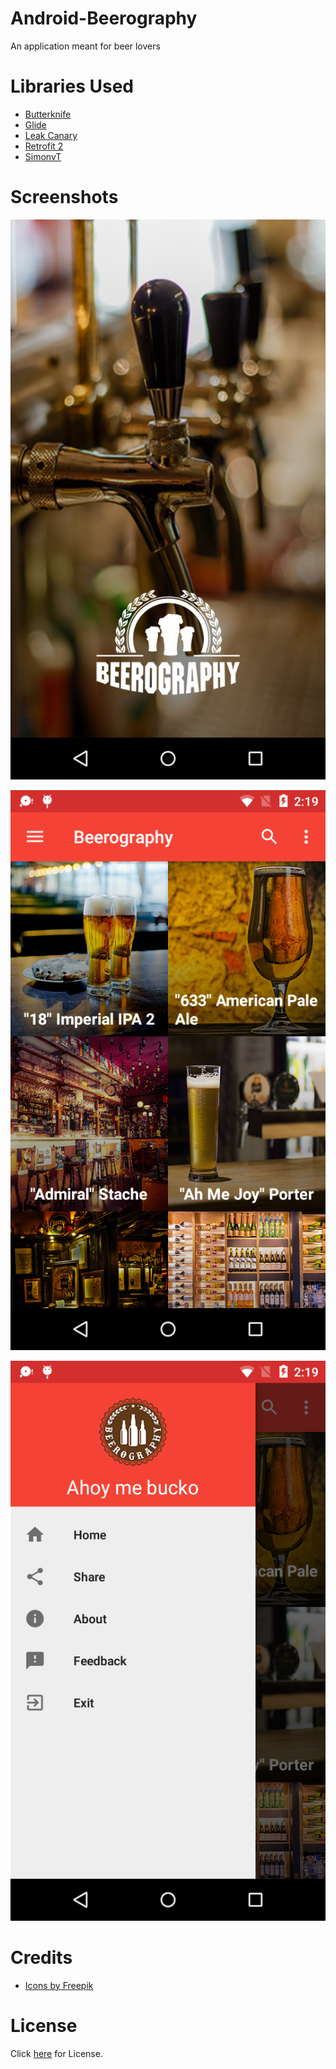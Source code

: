 # Android-Beerography
An application meant for beer lovers

# Libraries Used
* [Butterknife](http://jakewharton.github.io/butterknife/)
* [Glide](https://github.com/bumptech/glide)
* [Leak Canary](https://github.com/square/leakcanary)
* [Retrofit 2](http://square.github.io/retrofit/)
* [SimonvT](https://github.com/SimonVT/schematic)

# Screenshots

![Splash screen](https://github.com/dilipkumar4813/Android-Beerography/blob/master/screenshots/1-5-device-2017-06-15-142245.png)

![Listing screen](https://github.com/dilipkumar4813/Android-Beerography/blob/master/screenshots/1-5-device-2017-06-15-141917.png)

![Navigation screen](https://github.com/dilipkumar4813/Android-Beerography/blob/master/screenshots/1-5-device-2017-06-15-141946.png)

# Credits
* [Icons by Freepik](http://www.freepik.com/free-vector/beer-icons_767010.htm)

# License
Click [here](https://github.com/dilipkumar4813/Android-Beerography/blob/master/LICENSE) for License.


